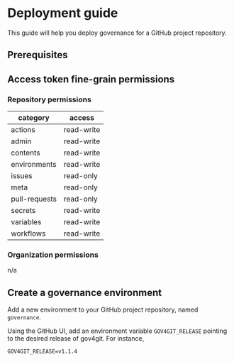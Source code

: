 
# Deployment guide

This guide will help you deploy governance for a GitHub project repository.

## Prerequisites



## Access token fine-grain permissions

### Repository permissions

| category | access |
| ----------- | ----------- |
| actions | read-write |
| admin | read-write |
| contents | read-write |
| environments | read-write |
| issues | read-only |
| meta | read-only |
| pull-requests | read-only |
| secrets | read-write |
| variables | read-write |
| workflows | read-write |

### Organization permissions

n/a



## Create a governance environment

Add a new environment to your GitHub project repository, named `governance`.

Using the GitHub UI, add an environment variable `GOV4GIT_RELEASE` pointing to the desired release of gov4git. For instance,

```GOV4GIT_RELEASE=v1.1.4```

